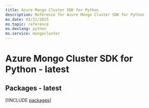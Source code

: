 ```yaml
---
title: Azure Mongo Cluster SDK for Python
description: Reference for Azure Mongo Cluster SDK for Python
ms.date: 03/21/2025
ms.topic: reference
ms.devlang: python
ms.service: mongocluster
---
```

# Azure Mongo Cluster SDK for Python - latest
## Packages - latest
[!INCLUDE [packages](mongo-cluster-index.md)]